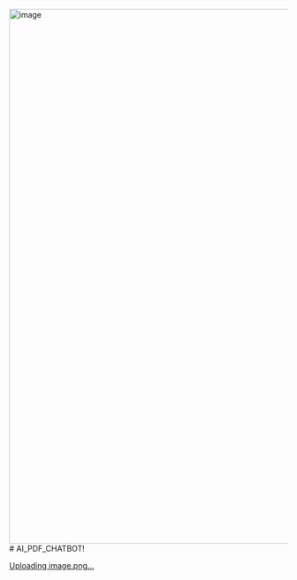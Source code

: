 <img width="1600" height="968" alt="image" src="https://github.com/user-attachments/assets/8b15689f-685f-406f-a479-afa286f1e263" /># AI_PDF_CHATBOT!

[Uploading image.png…]()
